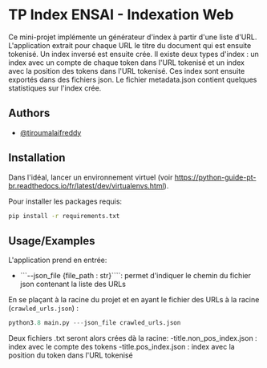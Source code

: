 
# TP Index ENSAI - Indexation Web

Ce mini-projet implémente un générateur d'index à partir d'une liste d'URL. L'application extrait pour chaque URL le titre du document qui est ensuite tokenisé. Un index inversé est ensuite crée. Il existe deux types d'index : un index avec un compte de chaque token dans l'URL tokenisé et un index avec la position des tokens dans l'URL tokenisé. Ces index sont ensuite exportés dans des fichiers json. 
Le fichier metadata.json contient quelques statistiques sur l'index crée.



## Authors

- [@tiroumalaifreddy](https://www.github.com/tiroumalaifreddy)


## Installation

Dans l'idéal, lancer un environnement virtuel (voir https://python-guide-pt-br.readthedocs.io/fr/latest/dev/virtualenvs.html).

Pour installer les packages requis:
```bash
pip install -r requirements.txt
```
    
## Usage/Examples

L'application prend en entrée:
- ```--json_file {file_path : str}````: permet d'indiquer le chemin du fichier json contenant la liste des URLs


En se plaçant à la racine du projet et en ayant le fichier des URLs à la racine (```crawled_urls.json```) :

```python
python3.8 main.py ---json_file crawled_urls.json
```

Deux fichiers .txt seront alors crées dà la racine:
-title.non_pos_index.json : index avec le compte des tokens
-title.pos_index.json : index avec la position du token dans l'URL tokenisé